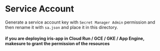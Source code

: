 # Service Account

Generate a service account key with `Secret Manager Admin` permission and then rename it with `sa.json` and place it in this directory.

#### if you are deploying iris-app in Cloud Run / GCE / GKE / App Engine, makesure to grant the permission of the resources 
